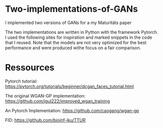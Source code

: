 # Two-implementations-of-GANs
I implemented two versions of GANs for a my Maturitäts paper


The two implementations are written in Python with the framework Pytorch. 
I used the following sites for inspiration and marked snippets in the code that I reused. Note that the models are not very optimized for the best performance and were produced withe focus on a fair comparison.

# Ressources
Pytorch tutorial: https://pytorch.org/tutorials/beginner/dcgan_faces_tutorial.html

The original WGAN-GP implementation: https://github.com/igul222/improved_wgan_training

An Pytorch Implementation: https://github.com/caogang/wgan-gp


FID: https://github.com/bioinf-jku/TTUR

